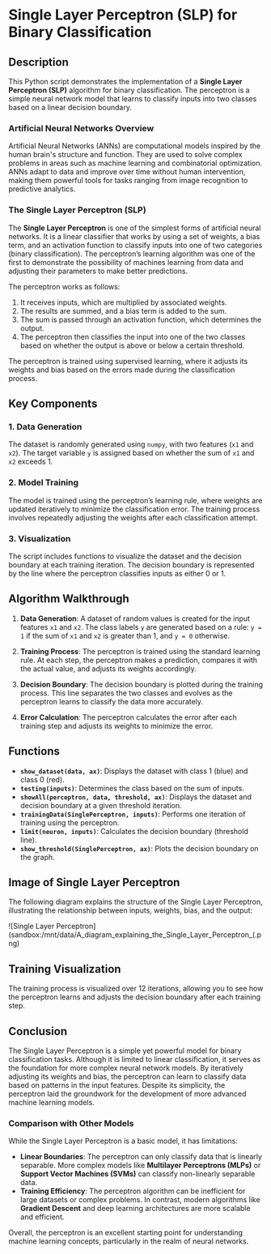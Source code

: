 # Single Layer Perceptron (SLP) for Binary Classification

## Description

This Python script demonstrates the implementation of a **Single Layer Perceptron (SLP)** algorithm for binary classification. The perceptron is a simple neural network model that learns to classify inputs into two classes based on a linear decision boundary.

### Artificial Neural Networks Overview

Artificial Neural Networks (ANNs) are computational models inspired by the human brain's structure and function. They are used to solve complex problems in areas such as machine learning and combinatorial optimization. ANNs adapt to data and improve over time without human intervention, making them powerful tools for tasks ranging from image recognition to predictive analytics.

### The Single Layer Perceptron (SLP)

The **Single Layer Perceptron** is one of the simplest forms of artificial neural networks. It is a linear classifier that works by using a set of weights, a bias term, and an activation function to classify inputs into one of two categories (binary classification). The perceptron’s learning algorithm was one of the first to demonstrate the possibility of machines learning from data and adjusting their parameters to make better predictions.

The perceptron works as follows:

1. It receives inputs, which are multiplied by associated weights.
2. The results are summed, and a bias term is added to the sum.
3. The sum is passed through an activation function, which determines the output.
4. The perceptron then classifies the input into one of the two classes based on whether the output is above or below a certain threshold.

The perceptron is trained using supervised learning, where it adjusts its weights and bias based on the errors made during the classification process.

## Key Components

### 1. Data Generation

The dataset is randomly generated using `numpy`, with two features (`x1` and `x2`). The target variable `y` is assigned based on whether the sum of `x1` and `x2` exceeds 1.

### 2. Model Training

The model is trained using the perceptron’s learning rule, where weights are updated iteratively to minimize the classification error. The training process involves repeatedly adjusting the weights after each classification attempt.

### 3. Visualization

The script includes functions to visualize the dataset and the decision boundary at each training iteration. The decision boundary is represented by the line where the perceptron classifies inputs as either 0 or 1.

## Algorithm Walkthrough

1. **Data Generation**: A dataset of random values is created for the input features `x1` and `x2`. The class labels `y` are generated based on a rule: `y = 1` if the sum of `x1` and `x2` is greater than 1, and `y = 0` otherwise.
   
2. **Training Process**: The perceptron is trained using the standard learning rule. At each step, the perceptron makes a prediction, compares it with the actual value, and adjusts its weights accordingly.

3. **Decision Boundary**: The decision boundary is plotted during the training process. This line separates the two classes and evolves as the perceptron learns to classify the data more accurately.

4. **Error Calculation**: The perceptron calculates the error after each training step and adjusts its weights to minimize the error.

## Functions

- **`show_dataset(data, ax)`**: Displays the dataset with class 1 (blue) and class 0 (red).
- **`testing(inputs)`**: Determines the class based on the sum of inputs.
- **`showAll(perceptron, data, threshold, ax)`**: Displays the dataset and decision boundary at a given threshold iteration.
- **`trainingData(SinglePerceptron, inputs)`**: Performs one iteration of training using the perceptron.
- **`limit(neuron, inputs)`**: Calculates the decision boundary (threshold line).
- **`show_threshold(SinglePerceptron, ax)`**: Plots the decision boundary on the graph.

## Image of Single Layer Perceptron

The following diagram explains the structure of the Single Layer Perceptron, illustrating the relationship between inputs, weights, bias, and the output:

![Single Layer Perceptron](sandbox:/mnt/data/A_diagram_explaining_the_Single_Layer_Perceptron_(.png)

## Training Visualization

The training process is visualized over 12 iterations, allowing you to see how the perceptron learns and adjusts the decision boundary after each training step.

## Conclusion

The Single Layer Perceptron is a simple yet powerful model for binary classification tasks. Although it is limited to linear classification, it serves as the foundation for more complex neural network models. By iteratively adjusting its weights and bias, the perceptron can learn to classify data based on patterns in the input features. Despite its simplicity, the perceptron laid the groundwork for the development of more advanced machine learning models.

### Comparison with Other Models

While the Single Layer Perceptron is a basic model, it has limitations:

- **Linear Boundaries**: The perceptron can only classify data that is linearly separable. More complex models like **Multilayer Perceptrons (MLPs)** or **Support Vector Machines (SVMs)** can classify non-linearly separable data.
- **Training Efficiency**: The perceptron algorithm can be inefficient for large datasets or complex problems. In contrast, modern algorithms like **Gradient Descent** and deep learning architectures are more scalable and efficient.

Overall, the perceptron is an excellent starting point for understanding machine learning concepts, particularly in the realm of neural networks.

